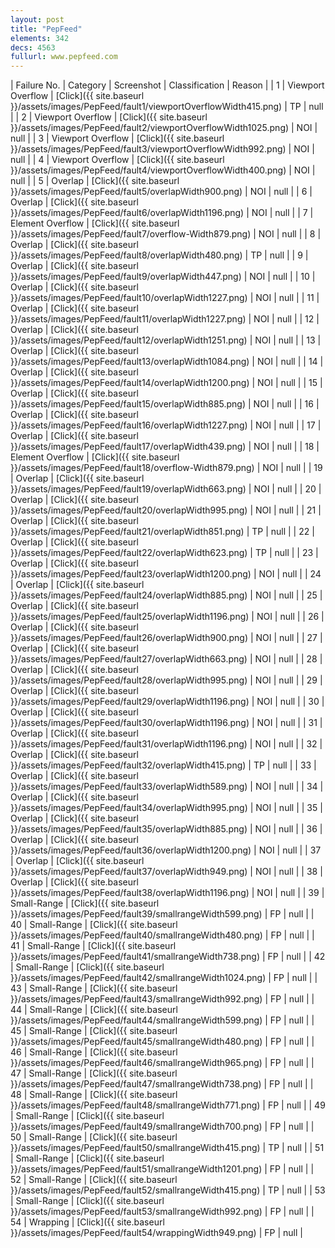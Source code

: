 ```yaml
---
layout: post
title: "PepFeed"
elements: 342
decs: 4563
fullurl: www.pepfeed.com
---
```

| Failure No. | Category | Screenshot | Classification | Reason | 
| 1 | Viewport Overflow | [Click]({{ site.baseurl }}/assets/images/PepFeed/fault1/viewportOverflowWidth415.png) | TP | null |
| 2 | Viewport Overflow | [Click]({{ site.baseurl }}/assets/images/PepFeed/fault2/viewportOverflowWidth1025.png) | NOI | null |
| 3 | Viewport Overflow | [Click]({{ site.baseurl }}/assets/images/PepFeed/fault3/viewportOverflowWidth992.png) | NOI | null |
| 4 | Viewport Overflow | [Click]({{ site.baseurl }}/assets/images/PepFeed/fault4/viewportOverflowWidth400.png) | NOI | null |
| 5 | Overlap | [Click]({{ site.baseurl }}/assets/images/PepFeed/fault5/overlapWidth900.png) | NOI | null |
| 6 | Overlap | [Click]({{ site.baseurl }}/assets/images/PepFeed/fault6/overlapWidth1196.png) | NOI | null |
| 7 | Element Overflow | [Click]({{ site.baseurl }}/assets/images/PepFeed/fault7/overflow-Width879.png) | NOI | null |
| 8 | Overlap | [Click]({{ site.baseurl }}/assets/images/PepFeed/fault8/overlapWidth480.png) | TP | null |
| 9 | Overlap | [Click]({{ site.baseurl }}/assets/images/PepFeed/fault9/overlapWidth447.png) | NOI | null |
| 10 | Overlap | [Click]({{ site.baseurl }}/assets/images/PepFeed/fault10/overlapWidth1227.png) | NOI | null |
| 11 | Overlap | [Click]({{ site.baseurl }}/assets/images/PepFeed/fault11/overlapWidth1227.png) | NOI | null |
| 12 | Overlap | [Click]({{ site.baseurl }}/assets/images/PepFeed/fault12/overlapWidth1251.png) | NOI | null |
| 13 | Overlap | [Click]({{ site.baseurl }}/assets/images/PepFeed/fault13/overlapWidth1084.png) | NOI | null |
| 14 | Overlap | [Click]({{ site.baseurl }}/assets/images/PepFeed/fault14/overlapWidth1200.png) | NOI | null |
| 15 | Overlap | [Click]({{ site.baseurl }}/assets/images/PepFeed/fault15/overlapWidth885.png) | NOI | null |
| 16 | Overlap | [Click]({{ site.baseurl }}/assets/images/PepFeed/fault16/overlapWidth1227.png) | NOI | null |
| 17 | Overlap | [Click]({{ site.baseurl }}/assets/images/PepFeed/fault17/overlapWidth439.png) | NOI | null |
| 18 | Element Overflow | [Click]({{ site.baseurl }}/assets/images/PepFeed/fault18/overflow-Width879.png) | NOI | null |
| 19 | Overlap | [Click]({{ site.baseurl }}/assets/images/PepFeed/fault19/overlapWidth663.png) | NOI | null |
| 20 | Overlap | [Click]({{ site.baseurl }}/assets/images/PepFeed/fault20/overlapWidth995.png) | NOI | null |
| 21 | Overlap | [Click]({{ site.baseurl }}/assets/images/PepFeed/fault21/overlapWidth851.png) | TP | null |
| 22 | Overlap | [Click]({{ site.baseurl }}/assets/images/PepFeed/fault22/overlapWidth623.png) | TP | null |
| 23 | Overlap | [Click]({{ site.baseurl }}/assets/images/PepFeed/fault23/overlapWidth1200.png) | NOI | null |
| 24 | Overlap | [Click]({{ site.baseurl }}/assets/images/PepFeed/fault24/overlapWidth885.png) | NOI | null |
| 25 | Overlap | [Click]({{ site.baseurl }}/assets/images/PepFeed/fault25/overlapWidth1196.png) | NOI | null |
| 26 | Overlap | [Click]({{ site.baseurl }}/assets/images/PepFeed/fault26/overlapWidth900.png) | NOI | null |
| 27 | Overlap | [Click]({{ site.baseurl }}/assets/images/PepFeed/fault27/overlapWidth663.png) | NOI | null |
| 28 | Overlap | [Click]({{ site.baseurl }}/assets/images/PepFeed/fault28/overlapWidth995.png) | NOI | null |
| 29 | Overlap | [Click]({{ site.baseurl }}/assets/images/PepFeed/fault29/overlapWidth1196.png) | NOI | null |
| 30 | Overlap | [Click]({{ site.baseurl }}/assets/images/PepFeed/fault30/overlapWidth1196.png) | NOI | null |
| 31 | Overlap | [Click]({{ site.baseurl }}/assets/images/PepFeed/fault31/overlapWidth1196.png) | NOI | null |
| 32 | Overlap | [Click]({{ site.baseurl }}/assets/images/PepFeed/fault32/overlapWidth415.png) | TP | null |
| 33 | Overlap | [Click]({{ site.baseurl }}/assets/images/PepFeed/fault33/overlapWidth589.png) | NOI | null |
| 34 | Overlap | [Click]({{ site.baseurl }}/assets/images/PepFeed/fault34/overlapWidth995.png) | NOI | null |
| 35 | Overlap | [Click]({{ site.baseurl }}/assets/images/PepFeed/fault35/overlapWidth885.png) | NOI | null |
| 36 | Overlap | [Click]({{ site.baseurl }}/assets/images/PepFeed/fault36/overlapWidth1200.png) | NOI | null |
| 37 | Overlap | [Click]({{ site.baseurl }}/assets/images/PepFeed/fault37/overlapWidth949.png) | NOI | null |
| 38 | Overlap | [Click]({{ site.baseurl }}/assets/images/PepFeed/fault38/overlapWidth1196.png) | NOI | null |
| 39 | Small-Range | [Click]({{ site.baseurl }}/assets/images/PepFeed/fault39/smallrangeWidth599.png) | FP | null |
| 40 | Small-Range | [Click]({{ site.baseurl }}/assets/images/PepFeed/fault40/smallrangeWidth480.png) | FP | null |
| 41 | Small-Range | [Click]({{ site.baseurl }}/assets/images/PepFeed/fault41/smallrangeWidth738.png) | FP | null |
| 42 | Small-Range | [Click]({{ site.baseurl }}/assets/images/PepFeed/fault42/smallrangeWidth1024.png) | FP | null |
| 43 | Small-Range | [Click]({{ site.baseurl }}/assets/images/PepFeed/fault43/smallrangeWidth992.png) | FP | null |
| 44 | Small-Range | [Click]({{ site.baseurl }}/assets/images/PepFeed/fault44/smallrangeWidth599.png) | FP | null |
| 45 | Small-Range | [Click]({{ site.baseurl }}/assets/images/PepFeed/fault45/smallrangeWidth480.png) | FP | null |
| 46 | Small-Range | [Click]({{ site.baseurl }}/assets/images/PepFeed/fault46/smallrangeWidth965.png) | FP | null |
| 47 | Small-Range | [Click]({{ site.baseurl }}/assets/images/PepFeed/fault47/smallrangeWidth738.png) | FP | null |
| 48 | Small-Range | [Click]({{ site.baseurl }}/assets/images/PepFeed/fault48/smallrangeWidth771.png) | FP | null |
| 49 | Small-Range | [Click]({{ site.baseurl }}/assets/images/PepFeed/fault49/smallrangeWidth700.png) | FP | null |
| 50 | Small-Range | [Click]({{ site.baseurl }}/assets/images/PepFeed/fault50/smallrangeWidth415.png) | TP | null |
| 51 | Small-Range | [Click]({{ site.baseurl }}/assets/images/PepFeed/fault51/smallrangeWidth1201.png) | FP | null |
| 52 | Small-Range | [Click]({{ site.baseurl }}/assets/images/PepFeed/fault52/smallrangeWidth415.png) | TP | null |
| 53 | Small-Range | [Click]({{ site.baseurl }}/assets/images/PepFeed/fault53/smallrangeWidth992.png) | FP | null |
| 54 | Wrapping | [Click]({{ site.baseurl }}/assets/images/PepFeed/fault54/wrappingWidth949.png) | FP | null |
